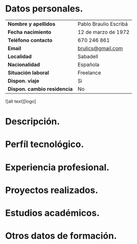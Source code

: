 # Datos personales.
|                               |                       |
| ------------------------------|:----------------------|
| **Nombre y apellidos**        | Pablo Braulio Escribá |
| **Fecha nacimiento**          | 12 de marzo de 1972   |
| **Teléfono contacto**         | 670 246 861           |
| **Email**                     | brulics@gmail.com     |
| **Localidad**                 | Sabadell              |
| **Nacionalidad**              | Española              |
| **Situación laboral**         | Freelance             |
| **Dispon. viaje**             | Si                    |
| **Dispon. cambio residencia** | No                    |
![alt text][logo]
# Descripción.

# Perfíl tecnológico.

# Experiencia profesional.

# Proyectos realizados.

# Estudios académicos.

# Otros datos de formación.

